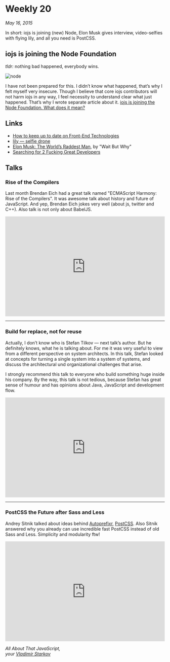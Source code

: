 # Weekly 20

_May 16, 2015_

In short: iojs is joining (new) Node, Elon Musk gives interview, video-selfies
with flying lily, and all you need is PostCSS.

## iojs is joining the Node Foundation

_tldr:_ nothing bad happened, everybody wins.

![node](https://i.imgur.com/4huTCTt.png)

I have not been prepared for this. I didn’t know what happened, that’s why
I felt myself very insecure. Though I believe that core iojs contributors
will not harm iojs in any way, I feel necessity to understand clear what
just happened. That’s why I wrote separate article about it. [iojs is joining
the Node Foundation. What does it mean?][foundation]

[foundation]: https://iamstarkov.com/iojs-and-node-foundation/

## Links

* [How to keep up to date on Front-End Technologies](http://uptodate.frontendrescue.org/)
* [lily — selfie drone](https://www.lily.camera/)
* [Elon Musk: The World’s Raddest Man][elon], by "Wait But Why"
* [Searching for 2 Fucking Great Developers](http://sfbay.craigslist.org/sfc/sof/4982493312.html)

[elon]: http://waitbutwhy.com/2015/05/elon-musk-the-worlds-raddest-man.html

## Talks

### Rise of the Compilers

Last month Brendan Eich had a great talk named "ECMAScript Harmony: Rise
of the Compilers". It was awesome talk about history and future of JavaScript.
And yep, Brendan Eich jokes very well (about js, twitter and C++). Also talk
is not only about BabelJS.  

<iframe width="100%" height="315" src="https://www.youtube.com/embed/PlmsweSNhTw" frameborder="0" allowfullscreen></iframe>

---

### Build for replace, not for reuse

Actually, I don’t know who is Stefan Tilkov — next talk’s author. But he
definitely knows, what he is talking about. For me it was very useful to view
from a different perspective on system architects. In this talk, Stefan looked
at concepts for turning a single system into a system of systems, and discuss
the architectural und organizational challenges that arise.

I strongly recommend this talk to everyone who build something huge inside
his company. By the way, this talk is not tedious, because Stefan has great
sense of humour and has opinions about Java, JavaScript and development flow.

<iframe width="100%" height="315" src="https://www.youtube.com/embed/HYiLzji7MuY" frameborder="0" allowfullscreen></iframe>

---

### PostCSS the Future after Sass and Less

Andrey Sitnik talked about ideas behind [Autoprefixr][ap], [PostCSS][pc].
Also Sitnik answered why you already can use incredible fast PostCSS instead
of old Sass and Less. Simplicity and modularity ftw!

[ap]: https://www.npmjs.com/package/autoprefixer
[pc]: https://www.npmjs.com/package/postcss

<iframe width="100%" height="315" src="https://www.youtube.com/embed/73dl5dk9z4Q" frameborder="0" allowfullscreen></iframe>


_All About That JavaScript,  
your [Vladimir Starkov](https://iamstarkov.com)_
